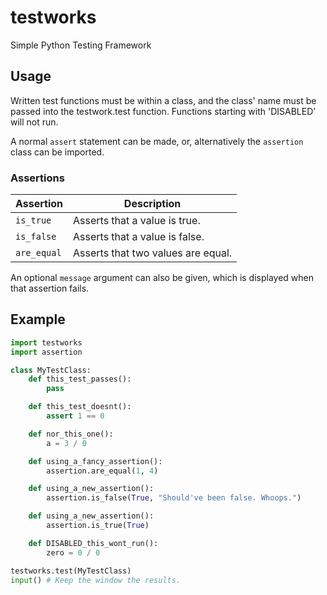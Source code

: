 # testworks
Simple Python Testing Framework

## Usage
Written test functions must be within a class, and the class' name must be passed into the testwork.test function.
Functions starting with 'DISABLED' will not run.

A normal `assert` statement can be made, or, alternatively the `assertion` class can be imported.

### Assertions

Assertion   | Description
------------|------------
`is_true`   | Asserts that a value is true.
`is_false`  | Asserts that a value is false.
`are_equal` | Asserts that two values are equal.

An optional `message` argument can also be given, which is displayed when that assertion fails.

## Example
```python
import testworks
import assertion

class MyTestClass:
    def this_test_passes():
        pass

    def this_test_doesnt():
        assert 1 == 0

    def nor_this_one():
        a = 3 / 0

    def using_a_fancy_assertion():
        assertion.are_equal(1, 4)

    def using_a_new_assertion():
        assertion.is_false(True, "Should've been false. Whoops.")

    def using_a_new_assertion():
        assertion.is_true(True)

    def DISABLED_this_wont_run():
        zero = 0 / 0

testworks.test(MyTestClass)
input() # Keep the window the results.
```
